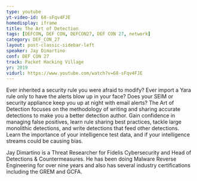 ```yaml
---
type: youtube
yt-video-id: 68-sFqv4FJE
homedisplay: iframe
title: The Art of Detection
tags: [DEFCON, DEF CON, DEFCON27, DEF CON 27, network]
category: DEF_CON_27
layout: post-classic-sidebar-left
speaker: Jay Dimartino
conf: DEF CON 27
track: Packet Hacking Village
yr: 2019
vidurl: https://www.youtube.com/watch?v=68-sFqv4FJE
---
```

Ever inherited a security rule you were afraid to modify? Ever import a Yara rule only to have the alerts blow up in your face? Does your SEIM or security appliance keep you up at night with email alerts? The Art of Detection focuses on the methodology of writing and sharing accurate detections to make you a better detection author. Gain confidence in managing false positives, learn rule sharing best practices, tackle large monolithic detections, and write detections that feed other detections. Learn the importance of your intelligence test data, and if your intelligence streams could be causing bias.

Jay Dimartino is a Threat Researcher for Fidelis Cybersecurity and Head of Detections & Countermeasures. He has been doing Malware Reverse Engineering for over nine years and also has several industry certifications including the GREM and GCFA.